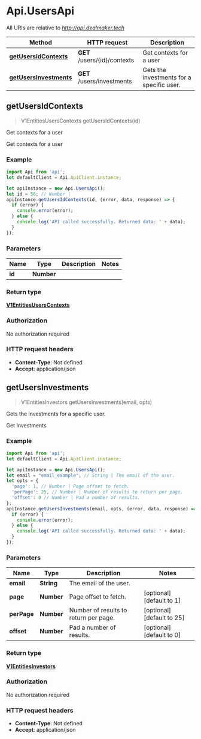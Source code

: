 # Api.UsersApi

All URIs are relative to *http://api.dealmaker.tech*

Method | HTTP request | Description
------------- | ------------- | -------------
[**getUsersIdContexts**](UsersApi.md#getUsersIdContexts) | **GET** /users/{id}/contexts | Get contexts for a user
[**getUsersInvestments**](UsersApi.md#getUsersInvestments) | **GET** /users/investments | Gets the investments for a specific user.



## getUsersIdContexts

> V1EntitiesUsersContexts getUsersIdContexts(id)

Get contexts for a user

Get contexts for a user

### Example

```javascript
import Api from 'api';
let defaultClient = Api.ApiClient.instance;

let apiInstance = new Api.UsersApi();
let id = 56; // Number | 
apiInstance.getUsersIdContexts(id, (error, data, response) => {
  if (error) {
    console.error(error);
  } else {
    console.log('API called successfully. Returned data: ' + data);
  }
});
```

### Parameters


Name | Type | Description  | Notes
------------- | ------------- | ------------- | -------------
 **id** | **Number**|  | 

### Return type

[**V1EntitiesUsersContexts**](V1EntitiesUsersContexts.md)

### Authorization

No authorization required

### HTTP request headers

- **Content-Type**: Not defined
- **Accept**: application/json


## getUsersInvestments

> V1EntitiesInvestors getUsersInvestments(email, opts)

Gets the investments for a specific user.

Get Investments

### Example

```javascript
import Api from 'api';
let defaultClient = Api.ApiClient.instance;

let apiInstance = new Api.UsersApi();
let email = "email_example"; // String | The email of the user.
let opts = {
  'page': 1, // Number | Page offset to fetch.
  'perPage': 25, // Number | Number of results to return per page.
  'offset': 0 // Number | Pad a number of results.
};
apiInstance.getUsersInvestments(email, opts, (error, data, response) => {
  if (error) {
    console.error(error);
  } else {
    console.log('API called successfully. Returned data: ' + data);
  }
});
```

### Parameters


Name | Type | Description  | Notes
------------- | ------------- | ------------- | -------------
 **email** | **String**| The email of the user. | 
 **page** | **Number**| Page offset to fetch. | [optional] [default to 1]
 **perPage** | **Number**| Number of results to return per page. | [optional] [default to 25]
 **offset** | **Number**| Pad a number of results. | [optional] [default to 0]

### Return type

[**V1EntitiesInvestors**](V1EntitiesInvestors.md)

### Authorization

No authorization required

### HTTP request headers

- **Content-Type**: Not defined
- **Accept**: application/json

